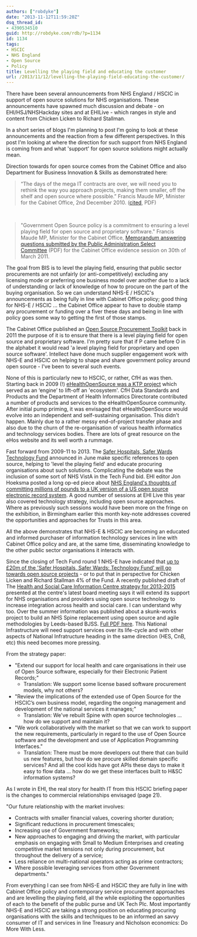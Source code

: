 ```yaml
---
authors: ["robdyke"]
date: "2013-11-12T11:59:20Z"
dsq_thread_id:
- 4390534510
guid: http://robdyke.com/rdb/?p=1134
id: 1134
tags:
- HSCIC
- NHS England
- Open Source
- Policy
title: Levelling the playing field and educating the customer
url: /2013/11/12/levelling-the-playing-field-educating-the-customer/
---
```

There have been several announcements from NHS England / HSCIC in support of open source solutions for NHS organisations. These announcements have spawned much discussion and debate - on EHI/HSJ/NHSHackday sites and at EHILive - which ranges in style and content from Chicken Licken to Richard Stallman.

In a short series of blogs I'm planning to post I'm going to look at these announcements and the reaction from a few different perspectives. In this post I'm looking at where the direction for such support from NHS England is coming from and what 'support' for open source solutions might actually mean.

<!--more-->

Direction towards for open source comes from the Cabinet Office and also Department for Business Innovation & Skills as demonstrated here:

> “The days of the mega IT contracts are over, we will need you to rethink the way you approach projects, making them smaller, off the shelf and open source where possible.” Francis Maude MP, Minister for the Cabinet Office, 2nd December 2010. ([cited](http://www.publications.parliament.uk/pa/cm201011/cmselect/cmpubadm/writev/goodgovit/it56.pdf), PDF)

&nbsp;

> "Government Open Source policy is a commitment to ensuring a level playing field for open source and proprietary software." Francis Maude MP, Minister for the Cabinet Office, [Memorandum answering questions submitted by the Public Administration Select Committee](http://www.publications.parliament.uk/pa/cm201011/cmselect/cmpubadm/writev/goodgovit/it56.pdf) (PDF) for the Cabinet Office evidence session on 30th of March 2011.

The goal from BIS is to level the playing field, ensuring that public sector procurements are not unfairly (or anti-competitively) excluding any licensing mode or preferring one business model over another due to a lack of understanding or lack of knowledge of how to procure on the part of the buying organisation. So we can understand NHS-E / HSCIC's announcements as being fully in line with Cabinet Office policy; good thing for NHS-E / HSCIC ... the Cabinet Office appear to have to double stamp any procurement or funding over a fiver these days and being in line with policy goes some way to getting the first of those stamps.

The Cabinet Office published an [Open Source Procurement Toolkit](https://www.gov.uk/government/publications/open-source-procurement-toolkit) back in 2011 the purpose of it is to ensure that there is a level playing field for open source and proprietary software. I'm pretty sure that if P came before O in the alphabet it would read 'a level playing field for proprietary and open source software'. Intellect have done much supplier engagement work with NHS-E and HSCIC on helping to shape and share government policy around open source - I've been to several such events.

None of this is particularly new to HSCIC, or rather, CfH as was then. Starting back in 2009 (!) [eHealthOpenSource was a KTP project](http://www.ehealthopensource.com/about-us/ktp-project/) which served as an ‘engine’ to lift-off an 'ecosystem'. CfH Data Standards and Products and the Department of Health Informatics Directorate contributed a number of products and services to the eHealthOpenSource community. After initial pump priming, it was envisaged that eHealthOpenSource would evolve into an independent and self-sustaining organisation. This didn't happen. Mainly due to a rather messy end-of-project transfer phase and also due to the churn of the re-organisation of various health informatics and technology services bodies. There are lots of great resource on the eHos website and its well worth a rummage.

Fast forward from 2009-11 to 2013. The [Safer Hospitals, Safer Wards Technology Fund](http://www.ehi.co.uk/news/ehi/8678/tech-fund-to-'catalyse'-nhs-it---bryant) announced in June make specific references to open source, helping to 'level the playing field' and educate procuring organisations about such solutions. Complicating the debate was the inclusion of some sort of NHS VistA in the Tech Fund bid. EHI editor Jon Hoeksma posted a long op-ed piece about [NHS England's thoughts of committing millions of pounds to a UK version of a US open source electronic record system](http://www.ehi.co.uk/insight/analysis/1122). A good number of sessions at EHI Live this year also covered technology strategy, including open source approaches. Where as previously such sessions would have been more on the fringe on the exhibition, in Birmingham earlier this month key-note addresses covered the opportunities and approaches for Trusts in this area.

All the above demonstrates that NHS-E & HSCIC are becoming an educated and informed purchaser of information technology services in line with Cabinet Office policy and are, at the same time, disseminating knowledge to the other public sector organisations it interacts with.

Since the closing of Tech Fund round 1 NHS-E have indicated that [up to £20m of the 'Safer Hospitals, Safer Wards: Technology Fund' will go towards open source projects](http://www.ehi.co.uk/news/ehi/9010/%C2%A320m-of-tech-fund-to-go-on-open-source) - or to put that in perspective for Chicken Licken and Richard Stallman 4% of the Fund. A recently published draft of The [Health and Social Care Information Centre strategy for 2013-2015](http://www.ehi.co.uk/news/ehi/8988/hscic-to-support-open-source) presented at the centre's latest board meeting says it will extend its support for NHS organisations and providers using open source technology to increase integration across health and social care. I can understand why too. Over the summer information was published about a skunk-works project to build an NHS Spine replacement using open source and agile methodologies by Leeds-based BJSS. [Full PDF here](http://systems.hscic.gov.uk/spine/future/workshop.pdf). This National Infrastructure will need support services over its life-cycle and with other aspects of National Infratructure heading in the same direction (HES, CnB, etc) this need becomes more pressing.

From the strategy paper:

  * "Extend our support for local health and care organisations in their use of Open Source software, especially for their Electronic Patient Records;" 
      * Translation: We support some license based software procurement models, why not others?
  * "Review the implications of the extended use of Open Source for the HSCIC’s own business model, regarding the ongoing management and development of the national services it manages;" 
      * Translation: We've rebuilt Spine with open source technologies ... how do we support and maintain it?
  * "We work collaboratively with the market so that we can work to support the new requirements, particularly in regard to the use of Open Source software and the development and use of Application Programming Interfaces." 
      * Translation: There must be more developers out there that can build us new features, but how do we procure skilled domain specific services? And all the cool kids have got APIs these days to make it easy to flow data ... how do we get these interfaces built to H&SC information systems?

As I wrote in EHI, the real story for health IT from this HSCIC briefing paper is the changes to commercial relationships envisaged (page 21).
  
"Our future relationship with the market involves:

  * Contracts with smaller financial values, covering shorter duration;
  * Significant reductions in procurement timescales;
  * Increasing use of Government frameworks;
  * New approaches to engaging and driving the market, with particular emphasis on engaging with Small to Medium Enterprises and creating competitive market tensions not only during procurement, but throughout the delivery of a service;
  * Less reliance on multi-national operators acting as prime contractors;
  * Where possible leveraging services from other Government departments."

From everything I can see from NHS-E and HSCIC they are fully in line with Cabinet Office policy and contemporary service procurement approaches and are levelling the playing field, all the while exploiting the opportunities of each to the benefit of the public purse and UK Tech Plc. Most importantly NHS-E and HSCIC are taking a strong position on educating procuring organisations with the skills and techniques to be an informed an savvy consumer of IT and services in line Treasury and Nicholson economics: Do More With Less.